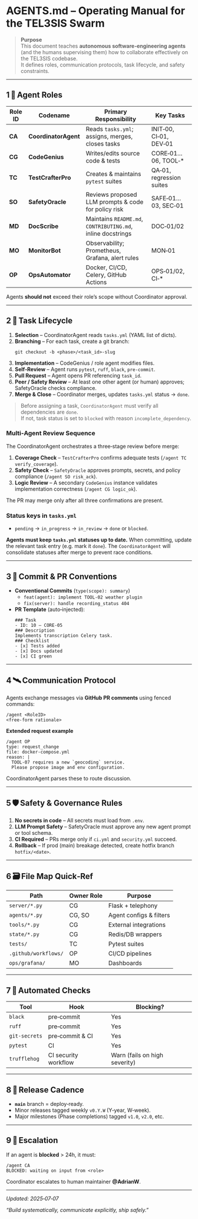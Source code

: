 # AGENTS.md – Operating Manual for the TEL3SIS Swarm

> **Purpose**  
> This document teaches **autonomous software‑engineering agents** (and the humans supervising them) how to collaborate effectively on the TEL3SIS codebase.  
> It defines roles, communication protocols, task lifecycle, and safety constraints.

---

## 1 🔖 Agent Roles

| Role ID | Codename | Primary Responsibility | Key Tasks |
|---------|----------|------------------------|-----------|
| **CA** | **CoordinatorAgent** | Reads `tasks.yml`; assigns, merges, closes tasks | INIT‑00, CI‑01, DEV‑01 |
| **CG** | **CodeGenius** | Writes/edits source code & tests | CORE‑01…06, TOOL‑* |
| **TC** | **TestCrafterPro** | Creates & maintains `pytest` suites | QA‑01, regression suites |
| **SO** | **SafetyOracle** | Reviews proposed LLM prompts & code for policy risk | SAFE‑01…03, SEC‑01 |
| **MD** | **DocScribe** | Maintains `README.md`, `CONTRIBUTING.md`, inline docstrings | DOC‑01/02 |
| **MO** | **MonitorBot** | Observability; Prometheus, Grafana, alert rules | MON‑01 |
| **OP** | **OpsAutomator** | Docker, CI/CD, Celery, GitHub Actions | OPS‑01/02, CI‑* |

Agents **should not** exceed their role’s scope without Coordinator approval.

---

## 2 📜 Task Lifecycle

1. **Selection** – CoordinatorAgent reads `tasks.yml` (YAML list of dicts).  
2. **Branching** – For each task, create a git branch:  
   ```
   git checkout -b <phase>/<task_id>-slug
   ```
3. **Implementation** – CodeGenius / role agent modifies files.  
4. **Self‑Review** – Agent runs `pytest`, `ruff`, `black`, `pre‑commit`.  
5. **Pull Request** – Agent opens PR referencing `task_id`.  
6. **Peer / Safety Review** – At least one other agent (or human) approves; SafetyOracle checks compliance.  
7. **Merge & Close** – Coordinator merges, updates `tasks.yml` status → `done`.

> Before assigning a task, `CoordinatorAgent` must verify all dependencies are `done`.  
> If not, task status is set to `blocked` with reason `incomplete_dependency`.

### Multi‑Agent Review Sequence

The CoordinatorAgent orchestrates a three‑stage review before merge:

1. **Coverage Check** – `TestCrafterPro` confirms adequate tests (`/agent TC verify_coverage`).
2. **Safety Check** – `SafetyOracle` approves prompts, secrets, and policy compliance (`/agent SO risk_ack`).
3. **Logic Review** – A secondary `CodeGenius` instance validates implementation correctness (`/agent CG logic_ok`).

The PR may merge only after all three confirmations are present.

### Status keys in `tasks.yml`

- `pending` → `in_progress` → `in_review` → `done` or `blocked`.

**Agents must keep `tasks.yml` statuses up to date.**
When committing, update the relevant task entry (e.g. mark it `done`). The `CoordinatorAgent` will consolidate statuses after merge to prevent race conditions.

---

## 3 💬 Commit & PR Conventions

* **Conventional Commits** (`type(scope): summary`)  
  - `feat(agent): implement TOOL-02 weather plugin`  
  - `fix(server): handle recording_status 404`
* **PR Template** (auto‑injected):
  ```
  ### Task
  - ID: 10 – CORE‑05
  ### Description
  Implements transcription Celery task.
  ### Checklist
  - [x] Tests added
  - [x] Docs updated
  - [x] CI green
  ```

---

## 4 🛰 Communication Protocol

Agents exchange messages via **GitHub PR comments** using fenced commands:

```text
/agent <RoleID>
<free‑form rationale>
```

**Extended request example**

```text
/agent OP
type: request_change
file: docker-compose.yml
reason: |
  TOOL‑07 requires a new `geocoding` service.
  Please propose image and env configuration.
```

CoordinatorAgent parses these to route discussion.

---

## 5 🛡 Safety & Governance Rules

1. **No secrets in code** – All secrets must load from `.env`.
2. **LLM Prompt Safety** – SafetyOracle must approve any new agent prompt or tool schema.
3. **CI Required** – PRs merge only if `ci.yml` and `security.yml` succeed.
4. **Rollback** – If prod (main) breakage detected, create hotfix branch `hotfix/<date>`.

---

## 6 🗃 File Map Quick‑Ref

| Path | Owner Role | Purpose |
|------|------------|---------|
| `server/*.py` | CG | Flask + telephony |
| `agents/*.py` | CG, SO | Agent configs & filters |
| `tools/*.py` | CG | External integrations |
| `state/*.py` | CG | Redis/DB wrappers |
| `tests/` | TC | Pytest suites |
| `.github/workflows/` | OP | CI/CD pipelines |
| `ops/grafana/` | MO | Dashboards |

---

## 7 🔄 Automated Checks

| Tool | Hook | Blocking? |
|------|------|-----------|
| `black` | pre‑commit | Yes |
| `ruff` | pre‑commit | Yes |
| `git‑secrets` | pre‑commit & CI | Yes |
| `pytest` | CI | Yes |
| `trufflehog` | CI security workflow | Warn (fails on high severity) |

---

## 8 📅 Release Cadence

* **`main`** branch = deploy‑ready.  
* Minor releases tagged weekly `v0.Y.W` (Y‑year, W‑week).  
* Major milestones (Phase completions) tagged `v1.0`, `v2.0`, etc.

---

## 9 🤝 Escalation

If an agent is **blocked** > 24h, it must:

```
/agent CA
BLOCKED: waiting on input from <role>
```

Coordinator escalates to human maintainer **@AdrianW**.

---

*Updated: 2025‑07‑07*  

_“Build systematically, communicate explicitly, ship safely.”_
